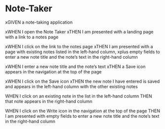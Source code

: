 # Note-Taker

xGIVEN a note-taking application

xWHEN I open the Note Taker
xTHEN I am presented with a landing page with a link to a notes page

xWHEN I click on the link to the notes page
xTHEN I am presented with a page with existing notes listed in the left-hand column, xplus empty fields to enter a new note title and the note’s text in the right-hand column

xWHEN I enter a new note title and the note’s text
xTHEN a Save icon appears in the navigation at the top of the page

xWHEN I click on the Save icon
xTHEN the new note I have entered is saved and appears in the left-hand column with the other existing notes

WHEN I click on an existing note in the list in the left-hand column
THEN that note appears in the right-hand column

WHEN I click on the Write icon in the navigation at the top of the page
THEN I am presented with empty fields to enter a new note title and the note’s text in the right-hand column
